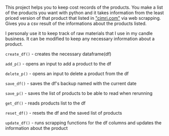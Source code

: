 This project helps you to keep cost records of the products. 
You make a list of the products you want with python and it takes information from the least priced version of that product that listed in ["cimri.com"](cimri.com.) via web scrapping. Gives you a csv result of the informations about the products listed.

I personaly use it to keep track of raw materials that I use in my candle business. It can be modified to keep any necessary information about a product.

  ```create_df()``` - creates the necessary dataframe(df)
  
  ```add_p()``` - opens an input to add a product to the df

  ```delete_p()``` - opens an input to delete a product from the df
  
  ```save_df()``` - saves the df's backup named with the current date

  ```save_p()``` -  saves the list of products to be able to read when rerunning
  
  ```get_df()``` - reads products list to the df
  
  ```reset_df()``` - resets the df and the saved list of products
  
  ```update_df()``` - runs scrapping functions for the df columns and updates the information about the product

  
